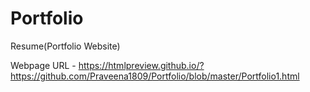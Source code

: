 # Portfolio
Resume(Portfolio Website)


Webpage URL - https://htmlpreview.github.io/?https://github.com/Praveena1809/Portfolio/blob/master/Portfolio1.html
